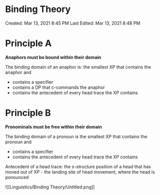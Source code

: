 # Binding Theory

Created: Mar 13, 2021 8:45 PM
Last Edited: Mar 13, 2021 8:48 PM

# Principle A

**Anaphors must be bound within their domain**

The binding domain of an anaphor is: the smallest XP that contains the anaphor and

- contains a specifier
- contains a DP that c-commands the anaphor
- contains the antecedent of every head trace the XP contains

# Principle B

**Pronominals must be free within their domain**

The binding domain of a pronoun is the smallest XP that contains the pronoun and

- contains a specifier
- contains the antecedent of every head trace the XP contains

Antecedent of a head trace: the s-structure position of a head that has moved out of XP - the landing site of head movement, where the head is ponounced

![[Linguistics/Binding Theory/Untitled.png]]